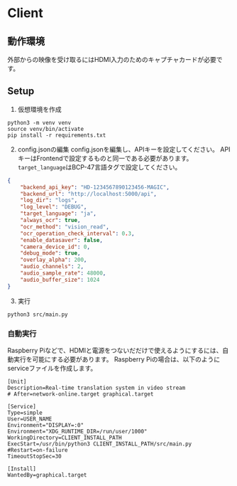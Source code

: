 # Client

## 動作環境
外部からの映像を受け取るにはHDMI入力のためのキャプチャカードが必要です。

## Setup
1. 仮想環境を作成
```
python3 -m venv venv
source venv/bin/activate
pip install -r requirements.txt
```

2. config.jsonの編集
config.jsonを編集し、APIキーを設定してください。
APIキーはFrontendで設定するものと同一である必要があります。
`target_language`はBCP-47言語タグで設定してください。
```json
{
    "backend_api_key": "HD-1234567890123456-MAGIC",
    "backend_url": "http://localhost:5000/api",
    "log_dir": "logs",
    "log_level": "DEBUG",
    "target_language": "ja",
    "always_ocr": true,
    "ocr_method": "vision_read",
    "ocr_operation_check_interval": 0.3,
    "enable_datasaver": false,
    "camera_device_id": 0,
    "debug_mode": true,
    "overlay_alpha": 200,
    "audio_channels": 2,
    "audio_sample_rate": 48000,
    "audio_buffer_size": 1024
}
```

3. 実行
```
python3 src/main.py
```

### 自動実行
Raspberry Piなどで、HDMIと電源をつないだだけで使えるようにするには、自動実行を可能にする必要があります。
Raspberry Piの場合は、以下のようにserviceファイルを作成します。
```service
[Unit]
Description=Real-time translation system in video stream
# After=network-online.target graphical.target

[Service]
Type=simple
User=USER_NAME
Environment="DISPLAY=:0"
Environment="XDG_RUNTIME_DIR=/run/user/1000"
WorkingDirectory=CLIENT_INSTALL_PATH
ExecStart=/usr/bin/python3 CLIENT_INSTALL_PATH/src/main.py
#Restart=on-failure
TimeoutStopSec=30

[Install]
WantedBy=graphical.target
```

